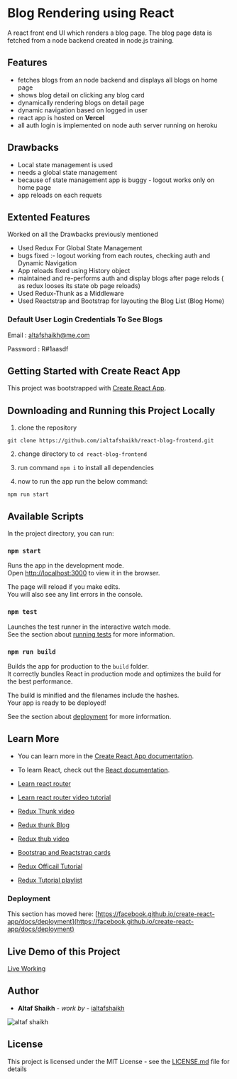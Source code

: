 # Blog Rendering using React
 A react front end UI which renders a blog page. The blog page data is fetched from a node backend created in node.js training. 
 
## Features

- fetches blogs from an node backend and displays all blogs on home page
- shows blog detail on clicking any blog card
- dynamically rendering blogs on detail page
- dynamic navigation based on logged in user
- react app is hosted on **Vercel**
- all auth login is implemented on node auth server running on heroku

## Drawbacks

- Local state management is used
- needs a global state management
- because of state management app is buggy - logout works only on home page
- app reloads on each requets

## Extented Features

Worked on all the Drawbacks previously mentioned

- Used Redux For Global State Management
- bugs fixed :- logout working from each routes, checking auth and Dynamic Navigation
- App reloads fixed using History object
- maintained and re-performs auth and display blogs after page relods ( as redux looses its state ob page reloads)
- Used Redux-Thunk as a Middleware
- Used Reactstrap and Bootstrap for layouting the Blog List (Blog Home)

### Default User Login Credentials To See Blogs

Email : altafshaikh@me.com

Password : R#1aasdf


## Getting Started with Create React App

This project was bootstrapped with [Create React App](https://github.com/facebook/create-react-app).

## Downloading and Running this Project Locally

1. clone the repository
```
git clone https://github.com/ialtafshaikh/react-blog-frontend.git
```

2. change directory to `cd react-blog-frontend`

3. run command `npm i` to install all dependencies

4. now to run the app run the below command:

  ```
  npm run start
  ```

## Available Scripts

In the project directory, you can run:

### `npm start`

Runs the app in the development mode.\
Open [http://localhost:3000](http://localhost:3000) to view it in the browser.

The page will reload if you make edits.\
You will also see any lint errors in the console.

### `npm test`

Launches the test runner in the interactive watch mode.\
See the section about [running tests](https://facebook.github.io/create-react-app/docs/running-tests) for more information.

### `npm run build`

Builds the app for production to the `build` folder.\
It correctly bundles React in production mode and optimizes the build for the best performance.

The build is minified and the filenames include the hashes.\
Your app is ready to be deployed!

See the section about [deployment](https://facebook.github.io/create-react-app/docs/deployment) for more information.

## Learn More

- You can learn more in the [Create React App documentation](https://facebook.github.io/create-react-app/docs/getting-started).

- To learn React, check out the [React documentation](https://reactjs.org/).

- [Learn react router](https://reactrouter.com/web/guides/quick-start)

- [Learn react router video tutorial](https://www.youtube.com/watch?v=Law7wfdg_ls)

- [Redux Thunk video](https://www.youtube.com/watch?v=z2XCUu2wIl0)

- [Redux thunk Blog](https://medium.com/fullstack-academy/thunks-in-redux-the-basics-85e538a3fe60)

- [Redux thub video](https://www.youtube.com/watch?v=Sqkm39rqmEg)

- [Bootstrap and Reactstrap cards](https://reactstrap.github.io/components/card/)

- [Redux Officail Tutorial](https://redux.js.org/tutorials/essentials/part-1-overview-concepts)

- [Redux Tutorial playlist](https://www.youtube.com/watch?v=9boMnm5X9ak&list=PLC3y8-rFHvwheJHvseC3I0HuYI2f46oAK)

### Deployment

This section has moved here: [https://facebook.github.io/create-react-app/docs/deployment](https://facebook.github.io/create-react-app/docs/deployment)

## Live Demo of this Project

[Live Working](https://react-blog-frontend.vercel.app/)

## Author

* **Altaf Shaikh** - *work by* - [ialtafshaikh](https://github.com/ialtafshaikh)

![altaf shaikh](https://raw.githubusercontent.com/ialtafshaikh/static-files/master/coollogo_com-327551664.png)


## License

This project is licensed under the MIT License - see the [LICENSE.md](LICENSE.md) file for details

